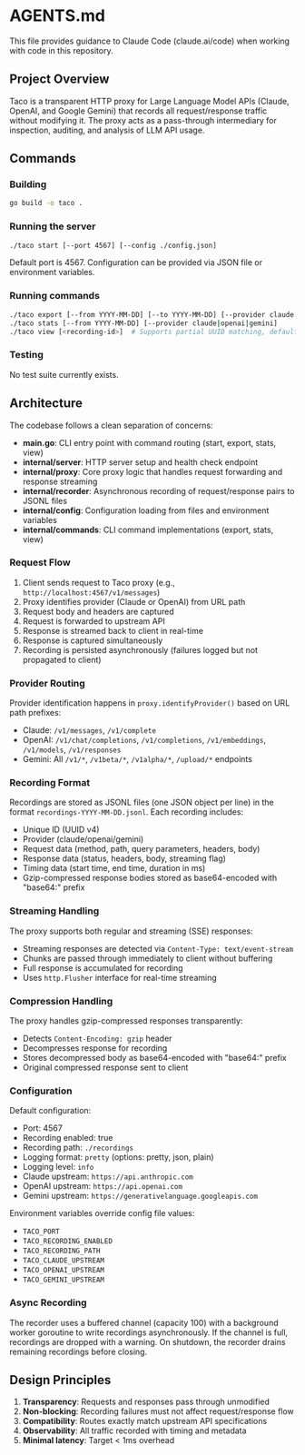 # AGENTS.md

This file provides guidance to Claude Code (claude.ai/code) when working with code in this repository.

## Project Overview

Taco is a transparent HTTP proxy for Large Language Model APIs (Claude, OpenAI, and Google Gemini) that records all request/response traffic without modifying it. The proxy acts as a pass-through intermediary for inspection, auditing, and analysis of LLM API usage.

## Commands

### Building
```bash
go build -o taco .
```

### Running the server
```bash
./taco start [--port 4567] [--config ./config.json]
```

Default port is 4567. Configuration can be provided via JSON file or environment variables.

### Running commands
```bash
./taco export [--from YYYY-MM-DD] [--to YYYY-MM-DD] [--provider claude|openai|gemini] [--output file.jsonl]
./taco stats [--from YYYY-MM-DD] [--provider claude|openai|gemini]
./taco view [<recording-id>]  # Supports partial UUID matching, defaults to last recording
```

### Testing
No test suite currently exists.

## Architecture

The codebase follows a clean separation of concerns:

- **main.go**: CLI entry point with command routing (start, export, stats, view)
- **internal/server**: HTTP server setup and health check endpoint
- **internal/proxy**: Core proxy logic that handles request forwarding and response streaming
- **internal/recorder**: Asynchronous recording of request/response pairs to JSONL files
- **internal/config**: Configuration loading from files and environment variables
- **internal/commands**: CLI command implementations (export, stats, view)

### Request Flow
1. Client sends request to Taco proxy (e.g., `http://localhost:4567/v1/messages`)
2. Proxy identifies provider (Claude or OpenAI) from URL path
3. Request body and headers are captured
4. Request is forwarded to upstream API
5. Response is streamed back to client in real-time
6. Response is captured simultaneously
7. Recording is persisted asynchronously (failures logged but not propagated to client)

### Provider Routing
Provider identification happens in `proxy.identifyProvider()` based on URL path prefixes:
- Claude: `/v1/messages`, `/v1/complete`
- OpenAI: `/v1/chat/completions`, `/v1/completions`, `/v1/embeddings`, `/v1/models`, `/v1/responses`
- Gemini: All `/v1/*`, `/v1beta/*`, `/v1alpha/*`, `/upload/*` endpoints

### Recording Format
Recordings are stored as JSONL files (one JSON object per line) in the format `recordings-YYYY-MM-DD.jsonl`. Each recording includes:
- Unique ID (UUID v4)
- Provider (claude/openai/gemini)
- Request data (method, path, query parameters, headers, body)
- Response data (status, headers, body, streaming flag)
- Timing data (start time, end time, duration in ms)
- Gzip-compressed response bodies stored as base64-encoded with "base64:" prefix

### Streaming Handling
The proxy supports both regular and streaming (SSE) responses:
- Streaming responses are detected via `Content-Type: text/event-stream`
- Chunks are passed through immediately to client without buffering
- Full response is accumulated for recording
- Uses `http.Flusher` interface for real-time streaming

### Compression Handling
The proxy handles gzip-compressed responses transparently:
- Detects `Content-Encoding: gzip` header
- Decompresses response for recording
- Stores decompressed body as base64-encoded with "base64:" prefix
- Original compressed response sent to client

### Configuration
Default configuration:
- Port: 4567
- Recording enabled: true
- Recording path: `./recordings`
- Logging format: `pretty` (options: pretty, json, plain)
- Logging level: `info`
- Claude upstream: `https://api.anthropic.com`
- OpenAI upstream: `https://api.openai.com`
- Gemini upstream: `https://generativelanguage.googleapis.com`

Environment variables override config file values:
- `TACO_PORT`
- `TACO_RECORDING_ENABLED`
- `TACO_RECORDING_PATH`
- `TACO_CLAUDE_UPSTREAM`
- `TACO_OPENAI_UPSTREAM`
- `TACO_GEMINI_UPSTREAM`

### Async Recording
The recorder uses a buffered channel (capacity 100) with a background worker goroutine to write recordings asynchronously. If the channel is full, recordings are dropped with a warning. On shutdown, the recorder drains remaining recordings before closing.

## Design Principles

1. **Transparency**: Requests and responses pass through unmodified
2. **Non-blocking**: Recording failures must not affect request/response flow
3. **Compatibility**: Routes exactly match upstream API specifications
4. **Observability**: All traffic recorded with timing and metadata
5. **Minimal latency**: Target < 1ms overhead
